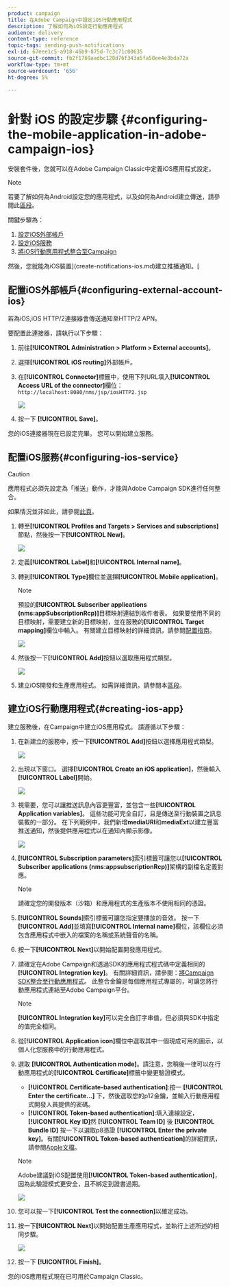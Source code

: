 ```yaml
---
product: campaign
title: 在Adobe Campaign中設定iOS行動應用程式
description: 了解如何為iOS設定行動應用程式
audience: delivery
content-type: reference
topic-tags: sending-push-notifications
exl-id: 67eee1c5-a918-46b9-875d-7c3c71c00635
source-git-commit: fb2f1769aadbc128d76f343a5fa58ee4e3bda72a
workflow-type: tm+mt
source-wordcount: '656'
ht-degree: 5%

---
```


# 針對 iOS 的設定步驟 {#configuring-the-mobile-application-in-adobe-campaign-ios}

安裝套件後，您就可以在Adobe Campaign Classic中定義iOS應用程式設定。

>[!NOTE]
>
>若要了解如何為Android設定您的應用程式，以及如何為Android建立傳送，請參閱此[區段](configuring-the-mobile-application-android.md)。

關鍵步驟為：

1. [設定iOS外部帳戶](#configuring-external-account-ios)
1. [設定iOS服務](#configuring-ios-service)
1. [將iOS行動應用程式整合至Campaign](#creating-ios-app)

然後，您就能為iOS裝置](create-notifications-ios.md)建立推播通知。[


## 配置iOS外部帳戶{#configuring-external-account-ios}

若為iOS,iOS HTTP/2連接器會傳送通知至HTTP/2 APN。

要配置此連接器，請執行以下步驟：

1. 前往&#x200B;**[!UICONTROL Administration > Platform > External accounts]**。
1. 選擇&#x200B;**[!UICONTROL iOS routing]**&#x200B;外部帳戶。
1. 在&#x200B;**[!UICONTROL Connector]**&#x200B;標籤中，使用下列URL填入&#x200B;**[!UICONTROL Access URL of the connector]**&#x200B;欄位：```http://localhost:8080/nms/jsp/iosHTTP2.jsp```

   ![](assets/nmac_connectors.png)

1. 按一下 **[!UICONTROL Save]**。

您的iOS連接器現在已設定完畢。 您可以開始建立服務。

## 配置iOS服務{#configuring-ios-service}

>[!CAUTION]
>
>應用程式必須先設定為「推送」動作，才能與Adobe Campaign SDK進行任何整合。
>
>如果情況並非如此，請參閱[此頁](https://developer.apple.com/documentation/usernotifications)。

1. 轉至&#x200B;**[!UICONTROL Profiles and Targets > Services and subscriptions]**&#x200B;節點，然後按一下&#x200B;**[!UICONTROL New]**。

   ![](assets/nmac_service_1.png)

1. 定義&#x200B;**[!UICONTROL Label]**&#x200B;和&#x200B;**[!UICONTROL Internal name]**。
1. 轉到&#x200B;**[!UICONTROL Type]**&#x200B;欄位並選擇&#x200B;**[!UICONTROL Mobile application]**。

   >[!NOTE]
   >
   >預設的&#x200B;**[!UICONTROL Subscriber applications (nms:appSubscriptionRcp)]**&#x200B;目標映射連結到收件者表。 如果要使用不同的目標映射，需要建立新的目標映射，並在服務的&#x200B;**[!UICONTROL Target mapping]**&#x200B;欄位中輸入。 有關建立目標映射的詳細資訊，請參閱[配置指南](../../configuration/using/about-custom-recipient-table.md)。

   ![](assets/nmac_ios.png)

1. 然後按一下&#x200B;**[!UICONTROL Add]**&#x200B;按鈕以選取應用程式類型。

   ![](assets/nmac_service_2.png)

1. 建立iOS開發和生產應用程式。 如需詳細資訊，請參閱本[區段](../../delivery/using/configuring-the-mobile-application.md#creating-ios-app)。

## 建立iOS行動應用程式{#creating-ios-app}

建立服務後，在Campaign中建立iOS應用程式。 請遵循以下步驟：

1. 在新建立的服務中，按一下&#x200B;**[!UICONTROL Add]**&#x200B;按鈕以選擇應用程式類型。

   ![](assets/nmac_service_2.png)

1. 出現以下窗口。 選擇&#x200B;**[!UICONTROL Create an iOS application]**，然後輸入&#x200B;**[!UICONTROL Label]**&#x200B;開始。

   ![](assets/nmac_ios_2.png)

1. 視需要，您可以讓推送訊息內容更豐富，並包含一些&#x200B;**[!UICONTROL Application variables]**。 這些功能可完全自訂，且是傳送至行動裝置之訊息裝載的一部分。
在下列範例中，我們新增**mediaURl**&#x200B;和&#x200B;**mediaExt**&#x200B;以建立豐富推送通知，然後提供應用程式以在通知內顯示影像。

   ![](assets/nmac_ios_3.png)

1. **[!UICONTROL Subscription parameters]**&#x200B;索引標籤可讓您以&#x200B;**[!UICONTROL Subscriber applications (nms:appsubscriptionRcp)]**&#x200B;架構的副檔名定義對應。

   >[!NOTE]
   >
   >請確定您的開發版本（沙箱）和應用程式的生產版本不使用相同的憑證。

1. **[!UICONTROL Sounds]**&#x200B;索引標籤可讓您指定要播放的音效。 按一下&#x200B;**[!UICONTROL Add]**&#x200B;並填寫&#x200B;**[!UICONTROL Internal name]**&#x200B;欄位，該欄位必須包含應用程式中嵌入的檔案的名稱或系統聲音的名稱。

1. 按一下&#x200B;**[!UICONTROL Next]**&#x200B;以開始配置開發應用程式。

1. 請確定在Adobe Campaign和透過SDK的應用程式程式碼中定義相同的&#x200B;**[!UICONTROL Integration key]**。 有關詳細資訊，請參閱：[將Campaign SDK整合至行動應用程式](../../delivery/using/integrating-campaign-sdk-into-the-mobile-application.md)。 此整合金鑰是每個應用程式專屬的，可讓您將行動應用程式連結至Adobe Campaign平台。

   >[!NOTE]
   >
   > **[!UICONTROL Integration key]**&#x200B;可以完全自訂字串值，但必須與SDK中指定的值完全相同。

1. 從&#x200B;**[!UICONTROL Application icon]**&#x200B;欄位中選取其中一個現成可用的圖示，以個人化您服務中的行動應用程式。

1. 選取 **[!UICONTROL Authentication mode]**。請注意，您稍後一律可以在行動應用程式的&#x200B;**[!UICONTROL Certificate]**&#x200B;標籤中變更驗證模式。
   * **[!UICONTROL Certificate-based authentication]**:按一 **[!UICONTROL Enter the certificate...]**  下，然後選取您的p12金鑰，並輸入行動應用程式開發人員提供的密碼。
   * **[!UICONTROL Token-based authentication]**:填入連線設定， **[!UICONTROL Key ID]**&#x200B;然 **[!UICONTROL Team ID]** 後 **[!UICONTROL Bundle ID]** 按一下以選取p8憑證 **[!UICONTROL Enter the private key]**。有關&#x200B;**[!UICONTROL Token-based authentication]**&#x200B;的詳細資訊，請參閱[Apple文檔](https://developer.apple.com/documentation/usernotifications/setting_up_a_remote_notification_server/establishing_a_token-based_connection_to_apns)。

   >[!NOTE]
   >
   > Adobe建議對iOS配置使用&#x200B;**[!UICONTROL Token-based authentication]**，因為此驗證模式更安全，且不綁定到證書過期。

   ![](assets/nmac_ios_4.png)

1. 您可以按一下&#x200B;**[!UICONTROL Test the connection]**&#x200B;以確定成功。

1. 按一下&#x200B;**[!UICONTROL Next]**&#x200B;以開始配置生產應用程式，並執行上述所述的相同步驟。

   ![](assets/nmac_ios_5.png)

1. 按一下 **[!UICONTROL Finish]**。

您的iOS應用程式現在已可用於Campaign Classic。
